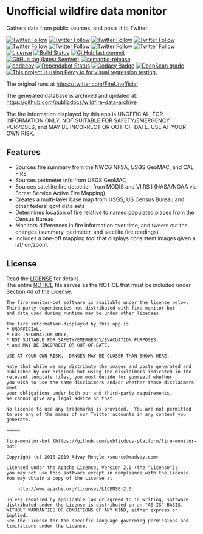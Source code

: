 # Unofficial wildfire data monitor
Gathers data from public sources, and posts it to Twitter.

[![Twitter Follow](https://img.shields.io/twitter/follow/FireUnofficial.svg?style=social)](https://twitter.com/FireUnofficial) [![Twitter Follow](https://img.shields.io/twitter/follow/CaliFireBot.svg?style=social)](https://twitter.com/CaliFireBot) [![Twitter Follow](https://img.shields.io/twitter/follow/SWFireBot.svg?style=social)](https://twitter.com/SWFireBot) [![Twitter Follow](https://img.shields.io/twitter/follow/PacNWFireBot.svg?style=social)](https://twitter.com/PacNWFireBot) [![Twitter Follow](https://img.shields.io/twitter/follow/NRockFireBot.svg?style=social)](https://twitter.com/NRockFireBot) [![Twitter Follow](https://img.shields.io/twitter/follow/UtahNevFireBot.svg?style=social)](https://twitter.com/UtahNevFireBot) [![Twitter Follow](https://img.shields.io/twitter/follow/RockyMtnFireBot.svg?style=social)](https://twitter.com/RockyMtnFireBot) [![Twitter Follow](https://img.shields.io/twitter/follow/EasternFireBot.svg?style=social)](https://twitter.com/EasternFireBot)  
[![License](https://img.shields.io/badge/License-Apache%202.0-blue.svg)](./LICENSE) [![Build Status](https://travis-ci.com/publicdocs-platform/fire-monitor-bot.svg?branch=master)](https://travis-ci.com/publicdocs-platform/fire-monitor-bot) [![GitHub last commit](https://img.shields.io/github/last-commit/publicdocs-platform/fire-monitor-bot.svg)](https://github.com/publicdocs-platform/fire-monitor-bot/commits) [![GitHub tag (latest SemVer)](https://img.shields.io/github/tag/publicdocs-platform/fire-monitor-bot.svg)](https://github.com/publicdocs-platform/fire-monitor-bot/releases) [![semantic-release](https://img.shields.io/badge/%20%20%F0%9F%93%A6%F0%9F%9A%80-semantic--release-e10079.svg)](https://github.com/semantic-release/semantic-release)  
[![codecov](https://codecov.io/gh/publicdocs-platform/fire-monitor-bot/branch/master/graph/badge.svg)](https://codecov.io/gh/publicdocs-platform/fire-monitor-bot) [![Dependabot Status](https://api.dependabot.com/badges/status?host=github&repo=publicdocs-platform/fire-monitor-bot)](https://dependabot.com) [![Codacy Badge](https://api.codacy.com/project/badge/Grade/f2d4cb425efd4ef58a5926f7b973ea58)](https://app.codacy.com/app/publicdocs-platform/fire-monitor-bot?utm_source=github.com&utm_medium=referral&utm_content=publicdocs-platform/fire-monitor-bot&utm_campaign=Badge_Grade_Dashboard) [![DeepScan grade](https://deepscan.io/api/teams/4040/projects/5843/branches/46602/badge/grade.svg)](https://deepscan.io/dashboard#view=project&tid=4040&pid=5843&bid=46602) [![This project is using Percy.io for visual regression testing.](https://percy.io/static/images/percy-badge.svg)](https://percy.io/Public-Docs-Project/fire-monitor-bot)


The original runs at https://twitter.com/FireUnofficial

The generated database is archived and updated at: https://github.com/publicdocs/wildfire-data-archive

The fire information displayed by this app is UNOFFICIAL, FOR INFORMATION ONLY, 
NOT SUITABLE FOR SAFETY/EMERGENCY PURPOSES, 
and MAY BE INCORRECT OR OUT-OF-DATE. USE AT YOUR OWN RISK.


## Features

* Sources fire summary from the NWCG NFSA, USGS GeoMAC, and CAL FIRE
* Sources perimeter info from USGS GeoMAC
* Sources satellite fire detection from MODIS and VIIRS I (NASA/NOAA via Forest Service Active Fire Mapping)
* Creates a multi-layer base map from USGS, US Census Bureau and other federal govt data sets
* Determines location of fire relative to named populated places from the Census Bureau
* Monitors differences in fire information over time, and tweets out the changes (summary, perimeter, and satellite fire readings)
* Includes a one-off mapping tool that displays consistent images given a lat/lon/zoom.


## License

Read the [LICENSE](LICENSE) for details.  
The entire [NOTICE](NOTICE) file serves as the NOTICE that must be included under
Section 4d of the License.

````
The fire-monitor-bot software is available under the license below.
Third-party dependencies not distributed with fire-monitor-bot
and data used during runtime may be under other licenses.

The fire information displayed by this app is
* UNOFFICIAL,
* FOR INFORMATION ONLY, 
* NOT SUITABLE FOR SAFETY/EMERGENCY/EVACUATION PURPOSES, 
* and MAY BE INCORRECT OR OUT-OF-DATE.

USE AT YOUR OWN RISK.  DANGER MAY BE CLOSER THAN SHOWN HERE.

Note that while we may distribute the images and posts generated and
published by our original bot using the disclaimers indicated in the
relevant template files, you must decide for yourself whether
you wish to use the same disclaimers and/or whether those disclaimers meet
your obligations under both our and third-party requirements.
We cannot give any legal advice on that.

No license to use any trademarks is provided.  You are not permitted
to use any of the names of our Twitter accounts in any content you
generate.

=====

fire-monitor-bot (https://github.com/publicdocs-platform/fire-monitor-bot)

Copyright (c) 2018-2019 Advay Mengle <source@madvay.com>

Licensed under the Apache License, Version 2.0 (the "License");
you may not use this software except in compliance with the License.
You may obtain a copy of the License at

    http://www.apache.org/licenses/LICENSE-2.0

Unless required by applicable law or agreed to in writing, software
distributed under the License is distributed on an "AS IS" BASIS,
WITHOUT WARRANTIES OR CONDITIONS OF ANY KIND, either express or implied.
See the License for the specific language governing permissions and
limitations under the License.
````
